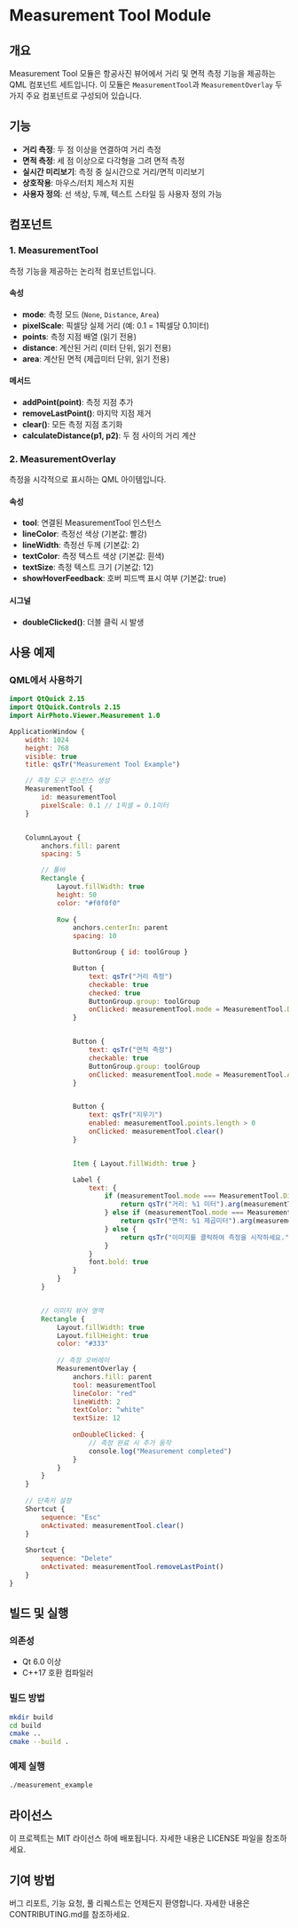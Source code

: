 # Measurement Tool Module

## 개요
Measurement Tool 모듈은 항공사진 뷰어에서 거리 및 면적 측정 기능을 제공하는 QML 컴포넌트 세트입니다. 이 모듈은 `MeasurementTool`과 `MeasurementOverlay` 두 가지 주요 컴포넌트로 구성되어 있습니다.

## 기능
- **거리 측정**: 두 점 이상을 연결하여 거리 측정
- **면적 측정**: 세 점 이상으로 다각형을 그려 면적 측정
- **실시간 미리보기**: 측정 중 실시간으로 거리/면적 미리보기
- **상호작용**: 마우스/터치 제스처 지원
- **사용자 정의**: 선 색상, 두께, 텍스트 스타일 등 사용자 정의 가능

## 컴포넌트

### 1. MeasurementTool
측정 기능을 제공하는 논리적 컴포넌트입니다.

#### 속성
- **mode**: 측정 모드 (`None`, `Distance`, `Area`)
- **pixelScale**: 픽셀당 실제 거리 (예: 0.1 = 1픽셀당 0.1미터)
- **points**: 측정 지점 배열 (읽기 전용)
- **distance**: 계산된 거리 (미터 단위, 읽기 전용)
- **area**: 계산된 면적 (제곱미터 단위, 읽기 전용)

#### 메서드
- **addPoint(point)**: 측정 지점 추가
- **removeLastPoint()**: 마지막 지점 제거
- **clear()**: 모든 측정 지점 초기화
- **calculateDistance(p1, p2)**: 두 점 사이의 거리 계산

### 2. MeasurementOverlay
측정을 시각적으로 표시하는 QML 아이템입니다.

#### 속성
- **tool**: 연결된 MeasurementTool 인스턴스
- **lineColor**: 측정선 색상 (기본값: 빨강)
- **lineWidth**: 측정선 두께 (기본값: 2)
- **textColor**: 측정 텍스트 색상 (기본값: 흰색)
- **textSize**: 측정 텍스트 크기 (기본값: 12)
- **showHoverFeedback**: 호버 피드백 표시 여부 (기본값: true)

#### 시그널
- **doubleClicked()**: 더블 클릭 시 발생

## 사용 예제

### QML에서 사용하기

```qml
import QtQuick 2.15
import QtQuick.Controls 2.15
import AirPhoto.Viewer.Measurement 1.0

ApplicationWindow {
    width: 1024
    height: 768
    visible: true
    title: qsTr("Measurement Tool Example")

    // 측정 도구 인스턴스 생성
    MeasurementTool {
        id: measurementTool
        pixelScale: 0.1 // 1픽셀 = 0.1미터
    }


    ColumnLayout {
        anchors.fill: parent
        spacing: 5

        // 툴바
        Rectangle {
            Layout.fillWidth: true
            height: 50
            color: "#f0f0f0"
            
            Row {
                anchors.centerIn: parent
                spacing: 10

                ButtonGroup { id: toolGroup }

                Button {
                    text: qsTr("거리 측정")
                    checkable: true
                    checked: true
                    ButtonGroup.group: toolGroup
                    onClicked: measurementTool.mode = MeasurementTool.Distance
                }


                Button {
                    text: qsTr("면적 측정")
                    checkable: true
                    ButtonGroup.group: toolGroup
                    onClicked: measurementTool.mode = MeasurementTool.Area
                }


                Button {
                    text: qsTr("지우기")
                    enabled: measurementTool.points.length > 0
                    onClicked: measurementTool.clear()
                }


                Item { Layout.fillWidth: true }

                Label {
                    text: {
                        if (measurementTool.mode === MeasurementTool.Distance && measurementTool.points.length >= 2) {
                            return qsTr("거리: %1 미터").arg(measurementTool.distance.toFixed(2))
                        } else if (measurementTool.mode === MeasurementTool.Area && measurementTool.points.length >= 3) {
                            return qsTr("면적: %1 제곱미터").arg(measurementTool.area.toFixed(2))
                        } else {
                            return qsTr("이미지를 클릭하여 측정을 시작하세요.")
                        }
                    }
                    font.bold: true
                }
            }
        }


        // 이미지 뷰어 영역
        Rectangle {
            Layout.fillWidth: true
            Layout.fillHeight: true
            color: "#333"
            
            // 측정 오버레이
            MeasurementOverlay {
                anchors.fill: parent
                tool: measurementTool
                lineColor: "red"
                lineWidth: 2
                textColor: "white"
                textSize: 12
                
                onDoubleClicked: {
                    // 측정 완료 시 추가 동작
                    console.log("Measurement completed")
                }
            }
        }
    }
    
    // 단축키 설정
    Shortcut {
        sequence: "Esc"
        onActivated: measurementTool.clear()
    }
    
    Shortcut {
        sequence: "Delete"
        onActivated: measurementTool.removeLastPoint()
    }
}
```

## 빌드 및 실행

### 의존성
- Qt 6.0 이상
- C++17 호환 컴파일러

### 빌드 방법

```bash
mkdir build
cd build
cmake ..
cmake --build .
```

### 예제 실행

```bash
./measurement_example
```

## 라이선스
이 프로젝트는 MIT 라이선스 하에 배포됩니다. 자세한 내용은 LICENSE 파일을 참조하세요.

## 기여 방법
버그 리포트, 기능 요청, 풀 리퀘스트는 언제든지 환영합니다. 자세한 내용은 CONTRIBUTING.md를 참조하세요.

